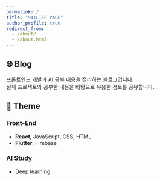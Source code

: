 ```yaml
---
permalink: /
title: "941LIFE PAGE"
author_profile: true
redirect_from: 
  - /about/
  - /about.html
---
```


## 🌐 Blog  
프론트엔드 개발과 AI 공부 내용을 정리하는 블로그입니다.  
실제 프로젝트와 공부한 내용을 바탕으로 유용한 정보를 공유합니다.  

## 📌 Theme  

###  Front-End  
- **React**, JavaScript, CSS, HTML  
- **Flutter**, Firebase  

###  AI Study  
- Deep learning
